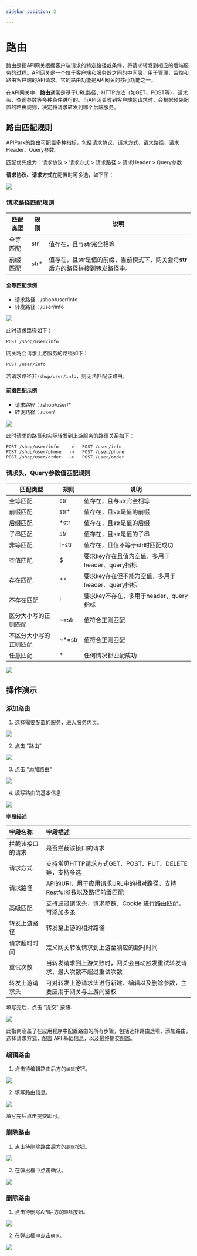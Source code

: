 ```yaml
---
sidebar_position: 2

---
```


# 路由

路由是指API网关根据客户端请求的特定路径或条件，将请求转发到相应的后端服务的过程。API网关是一个位于客户端和服务器之间的中间层，用于管理、监控和路由客户端的API请求。它的路由功能是API网关的核心功能之一。

在API网关中，**路由**通常是基于URL路径、HTTP方法（如GET、POST等）、请求头、查询参数等多种条件进行的。当API网关收到客户端的请求时，会根据预先配置的路由规则，决定将请求转发到哪个后端服务。

## 路由匹配规则

APIPark的路由可配置多种指标，包括请求协议、请求方式、请求路径、请求Header、Query参数。

匹配优先级为：请求协议 > 请求方式 > 请求路径 > 请求Header > Query参数

**请求协议、请求方式**在配置时可多选，如下图：

![](images/2024-09-14/494b224a75929fee67950022785a9186a6aaed11f5543556f1d678dc0f3f262f.png)  

### 请求路径匹配规则

| 匹配类型 | 规则 | 说明                                                         |
| -------- | ---- | ------------------------------------------------------------ |
| 全等匹配 | str  | 值存在，且与str完全相等                                      |
| 前缀匹配 | str* | 值存在，且str是值的前缀，当前模式下，网关会将**str**后方的路径拼接到转发路径中。 |

#### 全等匹配示例

* 请求路径：/shop/user/info
* 转发路径：/user/info

![](images/2024-09-14/4703b2ce3e0ba50d687337b5fec27054f2f2c94146a1d8e056f77d06102dd2d1.png)  

此时请求路径如下：

```
POST /shop/user/info
```

网关将会请求上游服务的路径如下：

````
POST /user/info
````

若请求路径非`/shop/user/info`，则无法匹配该路由。

#### 前缀匹配示例

* 请求路径：/shop/user/*
* 转发路径：/user/

![](images/2024-09-14/ce96fc595f0776f69333004d41e605bb779c19e3a27e9f9a942c79e210227e47.png)  

此时请求的路径和实际转发到上游服务的路径关系如下：

```shell
POST /shop/user/info    ->   POST /user/info
POST /shop/user/phone   ->   POST /user/phone
POST /shop/user/order   ->   POST /user/order
```

### 请求头、Query参数值匹配规则

| 匹配类型               | 规则   | 说明                                             |
| ---------------------- | ------ | ------------------------------------------------ |
| 全等匹配               | str    | 值存在，且与str完全相等                          |
| 前缀匹配               | str*   | 值存在，且str是值的前缀                          |
| 后缀匹配               | *str   | 值存在，且str是值的后缀                          |
| 子串匹配               | *str*  | 值存在，且str是值的子串                          |
| 非等匹配               | !=str  | 值存在，且值不等于str时匹配成功                  |
| 空值匹配               | $      | 要求key存在且值为空值，多用于header、query指标   |
| 存在匹配               | **     | 要求key存在但不能为空值，多用于header、query指标 |
| 不存在匹配             | !      | 要求key不存在，多用于header、query指标           |
| 区分大小写的正则匹配   | ~=str  | 值符合正则匹配                                   |
| 不区分大小写的正则匹配 | ~*=str | 值符合正则匹配                                   |
| 任意匹配               | *      | 任何情况都匹配成功                               |

![](images/2024-09-14/28ebc696449f02ce5c69ad745949c3fe187db7f7d3a45d5f3b935da17a23d7c5.png)  


## 操作演示

### 添加路由

1. 选择需要配置的服务，进入服务内页。

![](images/2024-09-02/10afbdf7d3f5c8f3e57aa75b2384451ac2b93ce5fb4e8da82485d6161fc97dd7.png)  

2. 点击 "路由"

![](https://static.guidde.com/v0/qg%2FMkAKUo4JcXZlnKeKYxgVcqodAWf2%2FmYae7rodt69i21cWfJ3tNv%2F9BKiEaBNnFL4hPZEfZrLFT_doc.png?alt=media&token=ab5e9d1a-0656-42c2-8258-4dfe0aed8b83)

3. 点击 "添加路由"

![](https://static.guidde.com/v0/qg%2FMkAKUo4JcXZlnKeKYxgVcqodAWf2%2FmYae7rodt69i21cWfJ3tNv%2FinoKzw9iPg9XB6aERNrfEH_doc.png?alt=media&token=1334052c-4fde-44eb-81dd-5699322af903)

4. 填写路由的基本信息

![](https://static.guidde.com/v0/qg%2FMkAKUo4JcXZlnKeKYxgVcqodAWf2%2FmYae7rodt69i21cWfJ3tNv%2FfszwLvMnE9fvs5QHRGn7jT_doc.png?alt=media&token=82196b52-0b21-47e3-9a22-d9e07e26aa7d)

**字段描述**

| 字段名称         | 字段描述                                                     |
| :--------------- | :----------------------------------------------------------- |
| 拦截该接口的请求 | 是否拦截该接口的请求                                         |
| 请求方式         | 支持常见HTTP请求方式GET、POST、PUT、DELETE等，支持多选       |
| 请求路径         | API的URI，用于应用请求URL中的相对路径，支持Restful参数以及路径前缀匹配 |
| 高级匹配         | 支持通过请求头，请求参数、Cookie 进行路由匹配，可添加多条    |
| 转发上游路径     | 转发至上游的相对路径                                         |
| 请求超时时间     | 定义网关转发请求到上游至响应的超时时间                       |
| 重试次数         | 当转发请求到上游失败时，网关会自动触发重试转发请求，最大次数不超过重试次数 |
| 转发上游请求头   | 可对转发上游请求头进行新建、编辑以及删除参数，主要应用于网关与上游间鉴权 |

填写完后，点击 "提交" 按钮.

![](https://static.guidde.com/v0/qg%2FMkAKUo4JcXZlnKeKYxgVcqodAWf2%2FmYae7rodt69i21cWfJ3tNv%2FuRxWf3ZmScCSzci3QsW5ZS_doc.png?alt=media&token=0cf544df-6891-46b9-a22c-7f830c2e8d0d)

此指南涵盖了在应用程序中配置路由的所有步骤，包括选择路由选项，添加路由，选择请求方式，配置 API 基础信息，以及最终提交配置。

### 编辑路由

1. 点击待编辑路由后方的`编辑`按钮。

![](images/2024-09-02/2f3a9b53d1b32c3f26339d8bbb58640db92f6e670e530ee673fad168537423ca.png)  

2. 填写路由信息。

![](images/2024-09-02/a61a87a719820aefbeb15a667152ff5b8d6e827045d2d3a2027729316eedceb2.png)  

填写完后点击提交即可。

### 删除路由

1. 点击待删除路由后方的`删除`按钮。

![](images/2024-09-02/3114bf7e93ee86c7c05bbd36b712a356fd7eebeb16e28ab53f16d0fbd58d64de.png)  

2. 在弹出框中点击确认。

![](images/2024-09-02/3cd25fbfcf3648db6a358d78ccc77bca1e1027ad30c11ed31d1f0d8bcd7b8e62.png)  





### 删除路由

1. 点击待删除API后方的`删除`按钮。

![](images/2024-08-14/03eddc92ac67816a8f0f6959d272076460112ecef284eb55e7e100921f76374f.png)  

2. 在弹出框中点击`确认`。

![](images/2024-08-14/c8a6a3ef88e166476b267c09389562b403bafefc771f24fb8af89bcf6d365f85.png)  
